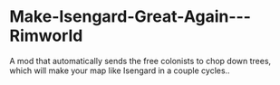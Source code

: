 # Make-Isengard-Great-Again---Rimworld
A mod that automatically sends the free colonists to chop down trees, which will make your map like Isengard in a couple cycles.. 
